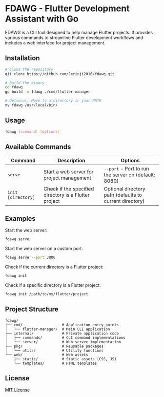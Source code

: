 # FDAWG - Flutter Development Assistant with Go

FDAWG is a CLI tool designed to help manage Flutter projects. It provides various commands to streamline Flutter development workflows and includes a web interface for project management.

## Installation

```bash
# Clone the repository
git clone https://github.com/Jerinji2016/fdawg.git

# Build the binary
cd fdawg
go build -o fdawg ./cmd/flutter-manager

# Optional: Move to a directory in your PATH
mv fdawg /usr/local/bin/
```

## Usage

```bash
fdawg [command] [options]
```

## Available Commands

| Command | Description | Options |
|---------|-------------|---------|
| `serve` | Start a web server for project management | `--port` - Port to run the server on (default: 8080) |
| `init [directory]`  | Check if the specified directory is a Flutter project | Optional directory path (defaults to current directory) |

## Examples

Start the web server:

```bash
fdawg serve
```

Start the web server on a custom port:

```bash
fdawg serve --port 3000
```

Check if the current directory is a Flutter project:

```bash
fdawg init
```

Check if a specific directory is a Flutter project:

```bash
fdawg init /path/to/my/flutter/project
```

## Project Structure

```text
fdawg/
├── cmd/                  # Application entry points
│   └── flutter-manager/  # Main CLI application
├── internal/             # Private application code
│   ├── commands/         # CLI command implementations
│   └── server/           # Web server implementation
├── pkg/                  # Reusable packages
│   └── utils/            # Utility functions
└── web/                  # Web assets
    ├── static/           # Static assets (CSS, JS)
    └── templates/        # HTML templates
```

## License

[MIT License](LICENSE)
